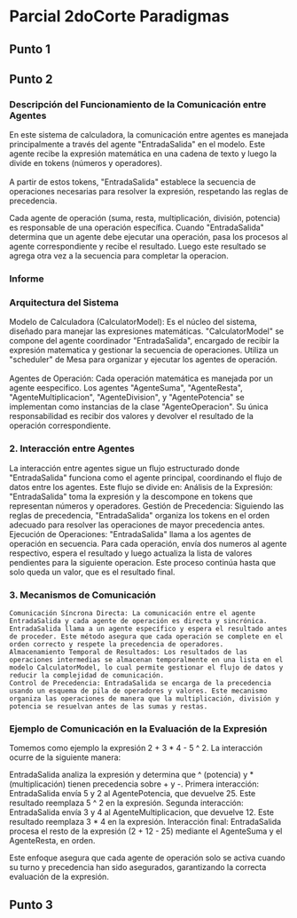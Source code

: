 # Parcial 2doCorte Paradigmas
## Punto 1
## Punto 2
### Descripción del Funcionamiento de la Comunicación entre Agentes
En este sistema de calculadora, la comunicación entre agentes es manejada principalmente a través del agente "EntradaSalida" en el modelo. Este agente recibe la expresión matemática en una cadena de texto y luego la divide en tokens (números y operadores). <br> <br>
A partir de estos tokens, "EntradaSalida" establece la secuencia de operaciones necesarias para resolver la expresión, respetando las reglas de precedencia.

Cada agente de operación (suma, resta, multiplicación, división, potencia) es responsable de una operación específica. Cuando "EntradaSalida" determina que un agente debe ejecutar una operación, pasa los procesos al agente correspondiente y recibe el resultado. Luego este resultado se agrega otra vez a la secuencia para completar la operacion.
### Informe
### Arquitectura del Sistema

Modelo de Calculadora (CalculatorModel): Es el núcleo del sistema, diseñado para manejar las expresiones matemáticas. "CalculatorModel" se compone del agente coordinador "EntradaSalida", encargado de recibir la expresión matematica y gestionar la secuencia de operaciones. Utiliza un "scheduler" de Mesa para organizar y ejecutar los agentes de operación. <br> <br>
    Agentes de Operación: Cada operación matemática es manejada por un agente eespecifico. Los agentes "AgenteSuma", "AgenteResta", "AgenteMultiplicacion", "AgenteDivision", y "AgentePotencia" se implementan como instancias de la clase "AgenteOperacion". Su única responsabilidad es recibir dos valores y devolver el resultado de la operación correspondiente.

### 2. Interacción entre Agentes

La interacción entre agentes sigue un flujo estructurado donde "EntradaSalida" funciona como el agente principal, coordinando el flujo de datos entre los agentes. Este flujo se divide en:
        Análisis de la Expresión: "EntradaSalida" toma la expresión y la descompone en tokens que representan números y operadores.
        Gestión de Precedencia: Siguiendo las reglas de precedencia, "EntradaSalida" organiza los tokens en el orden adecuado para resolver las operaciones de mayor precedencia antes.
        Ejecución de Operaciones: "EntradaSalida" llama a los agentes de operación en secuencia. Para cada operación, envía dos numeros al agente respectivo, espera el resultado y luego actualiza la lista de valores pendientes para la siguiente operacion. Este proceso continúa hasta que solo queda un valor, que es el resultado final.

### 3. Mecanismos de Comunicación

    Comunicación Síncrona Directa: La comunicación entre el agente EntradaSalida y cada agente de operación es directa y sincrónica. EntradaSalida llama a un agente específico y espera el resultado antes de proceder. Este método asegura que cada operación se complete en el orden correcto y respete la precedencia de operadores.
    Almacenamiento Temporal de Resultados: Los resultados de las operaciones intermedias se almacenan temporalmente en una lista en el modelo CalculatorModel, lo cual permite gestionar el flujo de datos y reducir la complejidad de comunicación.
    Control de Precedencia: EntradaSalida se encarga de la precedencia usando un esquema de pila de operadores y valores. Este mecanismo organiza las operaciones de manera que la multiplicación, división y potencia se resuelvan antes de las sumas y restas.

### Ejemplo de Comunicación en la Evaluación de la Expresión

Tomemos como ejemplo la expresión 2 + 3 * 4 - 5 ^ 2. La interacción ocurre de la siguiente manera:

EntradaSalida analiza la expresión y determina que ^ (potencia) y * (multiplicación) tienen precedencia sobre + y -.
    Primera interacción:
        EntradaSalida envía 5 y 2 al AgentePotencia, que devuelve 25.
        Este resultado reemplaza 5 ^ 2 en la expresión.
    Segunda interacción:
        EntradaSalida envía 3 y 4 al AgenteMultiplicacion, que devuelve 12.
        Este resultado reemplaza 3 * 4 en la expresión.
    Interacción final:
        EntradaSalida procesa el resto de la expresión (2 + 12 - 25) mediante el AgenteSuma y el AgenteResta, en orden.

Este enfoque asegura que cada agente de operación solo se activa cuando su turno y precedencia han sido asegurados, garantizando la correcta evaluación de la expresión.
## Punto 3
